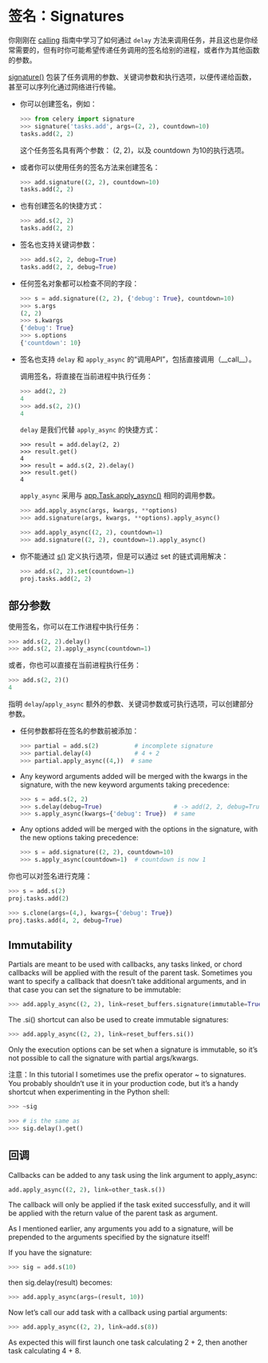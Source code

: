 # 签名：Signatures

你刚刚在 [calling]() 指南中学习了如何通过 `delay` 方法来调用任务，并且这也是你经常需要的，但有时你可能希望传递任务调用的签名给别的进程，或者作为其他函数的参数。

[signature()]() 包装了任务调用的参数、关键词参数和执行选项，以便传递给函数，甚至可以序列化通过网络进行传输。

* 你可以创建签名，例如：
  ```python
  >>> from celery import signature
  >>> signature('tasks.add', args=(2, 2), countdown=10)
  tasks.add(2, 2)
  ```
  这个任务签名具有两个参数： (2, 2)，以及 countdown 为10的执行选项。

* 或者你可以使用任务的签名方法来创建签名：

  ```python
  >>> add.signature((2, 2), countdown=10)
  tasks.add(2, 2)
  ```

* 也有创建签名的快捷方式：

  ```python
  >>> add.s(2, 2)
  tasks.add(2, 2)
  ```

* 签名也支持关键词参数：

  ```python
  >>> add.s(2, 2, debug=True)
  tasks.add(2, 2, debug=True)
  ```

* 任何签名对象都可以检查不同的字段：

  ```python
  >>> s = add.signature((2, 2), {'debug': True}, countdown=10)
  >>> s.args
  (2, 2)
  >>> s.kwargs
  {'debug': True}
  >>> s.options
  {'countdown': 10}
  ```

* 签名也支持 `delay` 和 `apply_async` 的“调用API”，包括直接调用（\_\_call\_\_）。

  调用签名，将直接在当前进程中执行任务：
  ```python
  >>> add(2, 2)
  4
  >>> add.s(2, 2)()
  4
  ```
  `delay` 是我们代替 `apply_async` 的快捷方式：
  ```
  >>> result = add.delay(2, 2)
  >>> result.get()
  4
  >>> result = add.s(2, 2).delay()
  >>> result.get()
  4
  ```
  `apply_async` 采用与 [app.Task.apply_async()]() 相同的调用参数。
  ```python
  >>> add.apply_async(args, kwargs, **options)
  >>> add.signature(args, kwargs, **options).apply_async()

  >>> add.apply_async((2, 2), countdown=1)
  >>> add.signature((2, 2), countdown=1).apply_async()
  ```

* 你不能通过 [s()]() 定义执行选项，但是可以通过 set 的链式调用解决：
  ```python
  >>> add.s(2, 2).set(countdown=1)
  proj.tasks.add(2, 2)
  ```

## 部分参数
使用签名，你可以在工作进程中执行任务：
```python
>>> add.s(2, 2).delay()
>>> add.s(2, 2).apply_async(countdown=1)
```

或者，你也可以直接在当前进程执行任务：
```python
>>> add.s(2, 2)()
4
```

指明 `delay`/`apply_async` 额外的参数、关键词参数或可执行选项，可以创建部分参数。

* 任何参数都将在签名的参数前被添加：

  ```python
  >>> partial = add.s(2)          # incomplete signature
  >>> partial.delay(4)            # 4 + 2
  >>> partial.apply_async((4,))  # same
  ```

* Any keyword arguments added will be merged with the kwargs in the signature, with the new keyword arguments taking precedence:

  ```python
  >>> s = add.s(2, 2)
  >>> s.delay(debug=True)                    # -> add(2, 2, debug=True)
  >>> s.apply_async(kwargs={'debug': True})  # same
  ```

* Any options added will be merged with the options in the signature, with the new options taking precedence:

  ```python
  >>> s = add.signature((2, 2), countdown=10)
  >>> s.apply_async(countdown=1)  # countdown is now 1
  ```

你也可以对签名进行克隆：
```python
>>> s = add.s(2)
proj.tasks.add(2)

>>> s.clone(args=(4,), kwargs={'debug': True})
proj.tasks.add(4, 2, debug=True)
```

## Immutability

Partials are meant to be used with callbacks, any tasks linked, or chord callbacks will be applied with the result of the parent task. Sometimes you want to specify a callback that doesn’t take additional arguments, and in that case you can set the signature to be immutable:

```python
>>> add.apply_async((2, 2), link=reset_buffers.signature(immutable=True))
```

The .si() shortcut can also be used to create immutable signatures:

```python
>>> add.apply_async((2, 2), link=reset_buffers.si())
```

Only the execution options can be set when a signature is immutable, so it’s not possible to call the signature with partial args/kwargs.

注意：In this tutorial I sometimes use the prefix operator ~ to signatures. You probably shouldn’t use it in your production code, but it’s a handy shortcut when experimenting in the Python shell:

```python
>>> ~sig

>>> # is the same as
>>> sig.delay().get()
```

## 回调

Callbacks can be added to any task using the link argument to apply_async:

```python
add.apply_async((2, 2), link=other_task.s())
```

The callback will only be applied if the task exited successfully, and it will be applied with the return value of the parent task as argument.

As I mentioned earlier, any arguments you add to a signature, will be prepended to the arguments specified by the signature itself!

If you have the signature:

```python
>>> sig = add.s(10)
```

then sig.delay(result) becomes:
```python
>>> add.apply_async(args=(result, 10))
```

Now let’s call our add task with a callback using partial arguments:

```python
>>> add.apply_async((2, 2), link=add.s(8))
```

As expected this will first launch one task calculating 2 + 2, then another task calculating 4 + 8.
